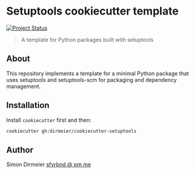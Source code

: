 # Setuptools cookiecutter template

[![Project Status](http://www.repostatus.org/badges/latest/concept.svg)](http://www.repostatus.org/#concept)

> A template for Python packages built with setuptools

## About

This repository implements a template for a minimal Python package that uses setuptools and setuptools-scm for packaging and dependency management.

## Installation

Install `cookiecutter` first and then:

```bash
cookiecutter gh:dirmeier/cookiecutter-setuptools
```

## Author

Simon Dirmeier <a href="mailto:sfyrbnd @ pm me">sfyrbnd @ pm me</a>

